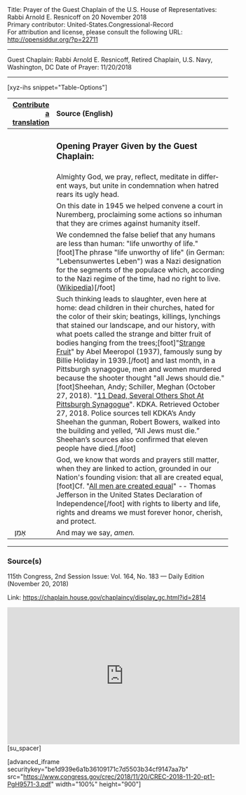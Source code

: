 <html>
<head></head>
<body>
Title: Prayer of the Guest Chaplain of the U.S. House of Representatives: Rabbi Arnold E. Resnicoff on 20 November 2018<br />
Primary contributor: United-States.Congressional-Record<br />
For attribution and license, please consult the following URL: <a href="http://opensiddur.org/?p=22711">http://opensiddur.org/?p=22711</a>
<p />
<hr />

Guest Chaplain: Rabbi Arnold E. Resnicoff, Retired Chaplain, U.S. Navy, Washington, DC
Date of Prayer: 11/20/2018

<hr />

[xyz-ihs snippet="Table-Options"]<table style="margin-left: auto; margin-right: auto;" class="draggable">
<thead><tr><th id="x" style="text-align: right;"><a href="/contributing/upload/">Contribute a translation</a></th><th style="text-align: left;">Source (English)</th></tr></thead>
<tbody>
<tr><td style="vertical-align:top;">
<div class="liturgy" lang="he">

</span></div></td>
 
<td style="vertical-align:top;">
<div class="english" lang="en">
<h3>Opening Prayer Given by the Guest Chaplain:</h3>
</div></td></tr>


<tr><td style="vertical-align:top;">
<div class="liturgy" lang="he">

</span></div></td>
 
<td style="vertical-align:top;">
<div class="english" lang="en">
Almighty God, 
we pray, reflect, meditate in different ways, 
but unite in condemnation when hatred rears its ugly head.
</div></td></tr>


<tr><td style="vertical-align:top;">
<div class="liturgy" lang="he">

</span></div></td>
 
<td style="vertical-align:top;">
<div class="english" lang="en">
On this date in 1945 
we helped convene a court in Nuremberg, 
proclaiming some actions so inhuman 
that they are crimes against humanity itself.
</div></td></tr>


<tr><td style="vertical-align:top;">
<div class="liturgy" lang="he">

</span></div></td>
 
<td style="vertical-align:top;">
<div class="english" lang="en">
We condemned the false belief 
that any humans are less than human: 
"life unworthy of life."[foot]The phrase "life unworthy of life" (in German: "Lebensunwertes Leben") was a Nazi designation for the segments of the populace which, according to the Nazi regime of the time, had no right to live. (<a href="https://en.wikipedia.org/wiki/Life_unworthy_of_life">Wikipedia</a>)[/foot]
</div></td></tr>


<tr><td style="vertical-align:top;">
<div class="liturgy" lang="he">

</span></div></td>
 
<td style="vertical-align:top;">
<div class="english" lang="en">
Such thinking leads to slaughter, 
even here at home: 
dead children in their churches, 
hated for the color of their skin; 
beatings, killings, lynchings 
that stained our landscape, 
and our history, 
with what poets called 
the strange and bitter fruit of bodies hanging from the trees;[foot]"<a href="https://en.wikipedia.org/wiki/Strange_Fruit">Strange Fruit</a>" by Abel Meeropol (1937), famously sung by Billie Holiday in 1939.[/foot]
and last month, 
in a Pittsburgh synagogue, 
men and women murdered 
because the shooter thought "all Jews should die."[foot]Sheehan, Andy; Schiller, Meghan (October 27, 2018). "<a href="https://pittsburgh.cbslocal.com/2018/10/27/heavy-police-presence-near-synagogue-in-squirrel-hill/">11 Dead, Several Others Shot At Pittsburgh Synagogue</a>". KDKA. Retrieved October 27, 2018. Police sources tell KDKA’s Andy Sheehan the gunman, Robert Bowers, walked into the building and yelled, “All Jews must die.” Sheehan’s sources also confirmed that eleven people have died.[/foot]
</div></td></tr>


<tr><td style="vertical-align:top;">
<div class="liturgy" lang="he">

</span></div></td>
 
<td style="vertical-align:top;">
<div class="english" lang="en">
God, 
we know that words and prayers still matter, 
when they are linked to action, 
grounded in our Nation's founding vision: 
that all are created equal,[foot]Cf. "<a href="https://en.wikipedia.org/wiki/All_men_are_created_equal">All men are created equal</a>" -- Thomas Jefferson in the United States Declaration of Independence[/foot] 
with rights to liberty and life, 
rights and dreams we must forever honor, cherish, and protect.
</div></td></tr>


<tr><td style="vertical-align:top;">
<div class="liturgy" lang="he">
&nbsp;
אָמֵן׃
</span></div></td>
 
<td style="vertical-align:top;">
<div class="english" lang="en">
And may we say, 
<em>amen.</em>
</div></td></tr>
</tbody></table>

<hr />

<h3>Source(s)</h3>

115th Congress, 2nd Session
Issue: Vol. 164, No. 183 — Daily Edition (November 20, 2018)

Link: <a href="https://chaplain.house.gov/chaplaincy/display_gc.html?id=2814">https://chaplain.house.gov/chaplaincy/display_gc.html?id=2814</a>

<iframe width=530 height=312 src='https://www.c-span.org/video/standalone/?c4761648/rabbi-arnold-resnicoff-retired-chaplain-us-navy-washington-dc' allowfullscreen='allowfullscreen' frameborder=0></iframe>[su_spacer]

[advanced_iframe securitykey="be1d939e6a1b36109171c7d5503b34cf9147aa7b" src="https://www.congress.gov/crec/2018/11/20/CREC-2018-11-20-pt1-PgH9571-3.pdf" width="100%" height="900"]
</body>
</html>